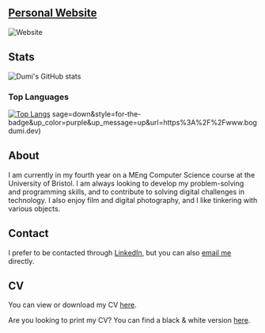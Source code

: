 <!--
**bogdumi/bogdumi** is a ✨ _special_ ✨ repository because its `README.md` (this file) appears on your GitHub profile.

Here are some ideas to get you started:

- 🔭 I’m currently working on ...
- 🌱 I’m currently learning ...
- 👯 I’m looking to collaborate on ...
- 🤔 I’m looking for help with ...
- 💬 Ask me about ...
- 📫 How to reach me: ...
- 😄 Pronouns: ...
- ⚡ Fun fact: ...
-->

## [Personal Website](https://www.bogdumi.dev)

![Website](https://img.shields.io/website?down_color=red&down_message=offline&style=for-the-badge&up_color=purple&up_message=online&url=https%3A%2F%2Fwww.bogdumi.dev)

## Stats
![Dumi's GitHub stats](https://github-readme-stats.vercel.app/api?username=bogdumi&count_private=true&show_icons=true&theme=synthwave)

### Top Languages 
[![Top Langs](https://github-readme-stats.vercel.app/api/top-langs/?username=bogdumi&layout=compact&theme=synthwave)](https://github.com/anuraghazra/github-readme-stats)
sage=down&style=for-the-badge&up_color=purple&up_message=up&url=https%3A%2F%2Fwww.bogdumi.dev)

## About

I am currently in my fourth year on a MEng Computer Science course at the University of Bristol. I am always looking to develop my problem-solving and programming skills, and to contribute to solving digital challenges in technology. I also enjoy film and digital photography, and I like tinkering with various objects.

## Contact

I prefer to be contacted through [LinkedIn](https://www.linkedin.com/in/bogdumi/), but you can also [email me](mailto:github@bogdumi.dev) directly.

## CV

You can view or download my CV [here](https://www.bogdumi.dev/docs/BogdanDumitrescuCV.pdf).

Are you looking to print my CV? You can find a black & white version [here](https://www.bogdumi.dev/docs/BogdanDumitrescuCVBW.pdf).

